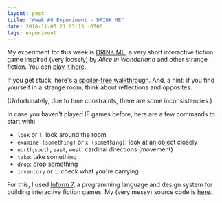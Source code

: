 ```yaml
---
layout: post
title: "Week #8 Experiment - DRINK ME"
date: 2018-11-05 21:03:13 -0500
tags: experiment
---
```

My experiment for this week is [DRINK ME]({{site.baseurl}}/experiments/drink-me/index.html), a very short interactive fiction game inspired (very loosely) by _Alice in Wonderland_ and other strange fiction. You can [play it here]({{site.baseurl}}/experiments/drink-me/play.html).

If you get stuck, here's [a spoiler-free walkthrough]({{site.baseurl}}/experiments/drink-me/walkthrough.txt). And, a hint: if you find yourself in a strange room, think about reflections and opposites.

(Unfortunately, due to time constraints, there are some inconsistencies.)

In case you haven't played IF games before, here are a few commands to start with:

- `look` or `l`: look around the room
- `examine (something)` or `x (something)`: look at an object closely
- `north`,`south`, `east`, `west`: cardinal directions (movement)
- `take`: take something
- `drop`: drop something
- `inventory` or `i`: check what you're carrying

For this, I used [Inform 7](http://inform7.com/), a programming language and design system for building interactive fiction games. My (very messy) source code is [here]({{site.baseurl}}/experiments/drink-me/source.html).
